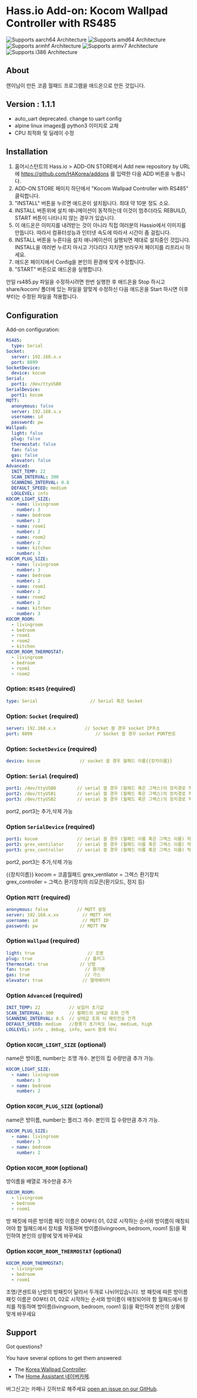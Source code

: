 # Hass.io Add-on: Kocom Wallpad Controller with RS485 

![Supports aarch64 Architecture][aarch64-shield] ![Supports amd64 Architecture][amd64-shield] ![Supports armhf Architecture][armhf-shield] ![Supports armv7 Architecture][armv7-shield] ![Supports i386 Architecture][i386-shield]

## About
랜이님이 만든 코콤 월패드 프로그램을 애드온으로 만든 것입니다.

## Version : 1.1.1
- auto_uart deprecated. change to uart config
- alpine linux images를 python3 이미지로 교체
- CPU 최적화 및 딜레이 수정

## Installation

1. 홈어시스턴트의 Hass.io > ADD-ON STORE에서 Add new repository by URL에 https://github.com/HAKorea/addons 를 입력한 다음 ADD 버튼을 누릅니다.
2. ADD-ON STORE 페이지 하단에서 "Kocom Wallpad Controller with RS485" 클릭합니다.
3. "INSTALL" 버튼을 누르면 애드온이 설치됩니다. 최대 약 10분 정도 소요. 
4. INSTALL 버튼위에 설치 애니메이션이 동작하는데 이것이 멈추더라도 REBUILD, START 버튼이 나타나지 않는 경우가 있습니다.
5. 이 애드온은 이미지를 내려받는 것이 아니라 직접 여러분의 Hassio에서 이미지를 만듭니다. 따라서 컴퓨터성능과 인터넷 속도에 따라서 시간이 좀 걸립니다. 
6. INSTALL 버튼을 누른다음 설치 애니메이션이 실행되면 제대로 설치중인 것입니다. INSTALL을 여러번 누르지 마시고 기다리다 지치면 브라우저 페이지를 리프리시 하세요. 
7. 애드온 페이지에서 Config을 본인의 환경에 맞게 수정합니다.
8. "START" 버튼으로 애드온을 실행합니다.

만일 rs485.py 파일을 수정하시려면 한번 실행한 후 애드온을 Stop 하시고 share/kocom/ 폴더에 있는 파일을 알맞게 수정하신 다음 애드온을 Start 하시면 이후부터는 수정된 파일을 적용합니다.

## Configuration

Add-on configuration:

```yaml
RS485:
  type: Serial
Socket:
  server: 192.168.x.x
  port: 8899
SocketDevice:
  device: kocom
Serial:
  port1: /dev/ttyUSB0
SerialDevice:
  port1: kocom
MQTT:
  anonymous: false
  server: 192.168.x.x
  username: id
  password: pw
Wallpad:
  light: false
  plug: false
  thermostat: false
  fan: false
  gas: false
  elevator: false
Advanced:
  INIT_TEMP: 22
  SCAN_INTERVAL: 300
  SCANNING_INTERVAL: 0.8
  DEFAULT_SPEED: medium
  LOGLEVEL: info
KOCOM_LIGHT_SIZE:
  - name: livingroom
    number: 3
  - name: bedroom
    number: 2
  - name: room1
    number: 2
  - name: room2
    number: 2
  - name: kitchen
    number: 3
KOCOM_PLUG_SIZE:
  - name: livingroom
    number: 3
  - name: bedroom
    number: 2
  - name: room1
    number: 2
  - name: room2
    number: 2
  - name: kitchen
    number: 3
KOCOM_ROOM:
  - livingroom
  - bedroom
  - room1
  - room2
  - kitchen
KOCOM_ROOM_THERMOSTAT:
  - livingroom
  - bedroom
  - room1
  - room2
```

### Option: `RS485` (required)
```yaml
type: Serial                    // Serial 혹은 Socket
```
### Option: `Socket` (required)
```yaml
server: 192.168.x.x           // Socket 쓸 경우 socket IP주소
port: 8899                        // Socket 쓸 경우 socket PORT번호
```
### Option: `SocketDevice` (required)
```yaml
device: kocom               // socket 쓸 경우 월패드 이름{{장치이름}}
```
### Option: `Serial` (required)
```yaml
port1: /dev/ttyUSB0        // serial 쓸 경우 (월패드 혹은 그렉스)의 장치경로 작성
port2: /dev/ttyUSB1        // serial 쓸 경우 (월패드 혹은 그렉스)의 장치경로 작성
port3: /dev/ttyUSB2        // serial 쓸 경우 (월패드 혹은 그렉스)의 장치경로 작성
```
port2, port3는 추가,삭제 가능

### Option `SerialDevice` (required)
```yaml
port1: kocom               // serial 쓸 경우 (월패드 이름 혹은 그렉스 이름) 작성{{장치이름}}
port2: grex_ventilator     // serial 쓸 경우 (월패드 이름 혹은 그렉스 이름) 작성{{장치이름}}
port3: grex_controller     // serial 쓸 경우 (월패드 이름 혹은 그렉스 이름) 작성{{장치이름}}
```
port2, port3는 추가,삭제 가능

{{장치이름}}
kocom = 코콤월패드
grex_ventilator = 그렉스 환기장치
grex_controller = 그렉스 환기장치의 리모콘(환기모드, 정지 등)

### Option `MQTT` (required)
```yaml
anonymous: false           // MQTT 설정
server: 192.168.x.xx         // MQTT 서버
username: id                 // MQTT ID
password: pw                // MQTT PW
```

### Option `Wallpad` (required)
```yaml
light: true                    // 조명 
plug: true                    // 플러그 
thermostat: true            // 난방 
fan: true                     // 환기팬 
gas: true                     // 가스 
elevator: true               // 엘레베이터 
```

### Option `Advanced` (required)
```yaml
INIT_TEMP: 22           // 보일러 초기값
SCAN_INTERVAL: 300      // 월패드의 상태값 조회 간격
SCANNING_INTERVAL: 0.5  // 상태값 조회 시 패킷전송 간격
DEFAULT_SPEED: medium   //환풍기 초기속도 low, medium, high
LOGLEVEL: info , debug, info, warn 중에 하나
```
### Option `KOCOM_LIGHT_SIZE` (optional)
name은 방이름, number는 조명 개수. 본인의 집 수량만큼 추가 가능.

```yaml
KOCOM_LIGHT_SIZE:
  - name: livingroom
    number: 3
  - name: bedroom
    number: 2
```
### Option `KOCOM_PLUG_SIZE` (optional)
name은 방이름, number는 플러그 개수. 본인의 집 수량만큼 추가 가능.

```yaml
KOCOM_PLUG_SIZE:
  - name: livingroom
    number: 3
  - name: bedroom
    number: 2
```
### Option `KOCOM_ROOM` (optional)
방이름을 배열로 개수만큼 추가

```yaml
KOCOM_ROOM:
  - livingroom
  - bedroom
  - room1
```
방 패킷에 따른 방이름 패킷 이름은 00부터 01, 02로 시작하는 순서와 방이름이 매칭되어야 함
월패드에서 장치를 작동하며 방이름(livingroom, bedroom, room1  등)을 확인하여 본인의 상황에 맞게 바꾸세요

### Option `KOCOM_ROOM_THERMOSTAT` (optional)
```yaml
KOCOM_ROOM_THERMOSTAT:
  - livingroom
  - bedroom
  - room1
```
조명/콘센트와 난방의 방패킷이 달라서 두개로 나뉘어있습니다.
방 패킷에 따른 방이름 패킷 이름은 00부터 01, 02로 시작하는 순서와 방이름이 매칭되어야 함
월패드에서 장치를 작동하며 방이름(livingroom, bedroom, room1  등)을 확인하여 본인의 상황에 맞게 바꾸세요

## Support

Got questions?

You have several options to get them answered:

- The [Korea Wallpad Controller][github].
- The [Home Assistant 네이버카페][forum].

버그신고는 카페나 깃허브로 해주세요 [open an issue on our GitHub][issue].


[forum]: https://cafe.naver.com/koreassistant
[github]: https://github.com/HAKorea/addons
[issue]: https://github.com/zooil/wallpadRS485/issues
[aarch64-shield]: https://img.shields.io/badge/aarch64-yes-green.svg
[amd64-shield]: https://img.shields.io/badge/amd64-yes-green.svg
[armhf-shield]: https://img.shields.io/badge/armhf-yes-green.svg
[armv7-shield]: https://img.shields.io/badge/armv7-yes-green.svg
[i386-shield]: https://img.shields.io/badge/i386-yes-green.svg

